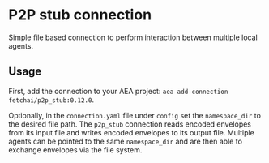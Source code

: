 # P2P stub connection

Simple file based connection to perform interaction between multiple local agents.

## Usage

First, add the connection to your AEA project: `aea add connection fetchai/p2p_stub:0.12.0`.

Optionally, in the `connection.yaml` file under `config` set the `namespace_dir` to the desired file path. The `p2p_stub` connection reads encoded envelopes from its input file and writes encoded envelopes to its output file. Multiple agents can be pointed to the same `namespace_dir` and are then able to exchange envelopes via the file system.
